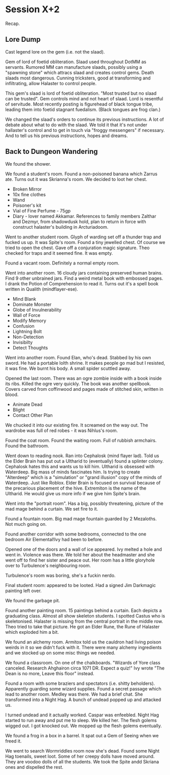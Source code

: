 # Session X+2

Recap.

## Lore Dump

Cast legend lore on the gem (i.e. not the slaad).

Gem of lord of foetid obliteration. Slaad used throughout DotMM as servants. Rumored MM can manufacture slaads, possibly using a "spawning stone" which attracs slaad and creates control gems. Death slaads most dangerous. Cunning tricksters, good at transforming and infiltrating, allow Halaster to control people.

This gem's slaad is lord of foetid obliteration. "Most trusted but no slaad can be trusted". Gem controls mind and not heart of slaad. Lord is resentful of servitude. Most recently posting is figurehead of black tongue tribe, leading them into foetid stagnant fuedalism. (Black tongues are frog clan.)

We changed the slaad's orders to continue its previous instructions.
A lot of debate about what to do with the slaad.
We told it that it's not under hallaster's control and to get in touch via "froggy messengers" if necessary. And to tell us his previous instructions, hopes and dreams.

## Back to Dungeon Wandering

We found the shower.

We found a student's room. Found a non-poisoned banana which Zarrus ate. Turns out it was Skrianna's room. We decided to loot her chest. 

* Broken Mirror
* 10x fine clothes
* Wand
* Poisoner's kit
* Vial of Fine Perfume - 75gp
* Diary - lover named Akkamar. References to family members Zalthar and Dezmyr, from shadowdusk hold, plan to return in force with construct halaster's building in Arcturiadoom.

Went to another student room. Glyph of warding set off a thunder trap and fucked us up. It was Spite's room. Found a tiny jewelled chest. Of course we tried to open the chest. Gave off a conjuration magic signature. Theo checked for traps and it seemed fine. It was empty.

Found a vacant room. Definitely a normal empty room.

Went into another room. 16 cloudy jars containing preserved human brains. Find 9 other unbrained jars. Find a weird metal book with embossed pages. I drank the Potion of Comprehension to read it. Turns out it's a spell book written in Qualith (mindflayer-ese).

* Mind Blank
* Dominate Monster
* Globe of Invulnerability
* Wall of Force
* Modify Memory
* Confusion
* Lightning Bolt
* Non-Detection
* Invisibilty
* Detect Thoughts

Went into another room. Found Elan, who's dead. Stabbed by his own sword. He had a portable lolth shrine. It makes people go mad but I resisted, it was fine. We burnt his body. A small spider scuttled away.

Opened the last room. There was an ogre zombie inside with a book inside its ribs. Killed the ogre very quickly. The book was another spellbook. Covers carved from coffinwood and pages made of stitched skin, written in blood.

* Animate Dead
* Blight
* Contact Other Plan

We chucked it into our existing fire. It screamed on the way out. The wardrobe was full of red robes - it was Nihlus's room.

Found the coat room. Found the waiting room. Full of rubbish armchairs. Found the bathroom.

Went down to reading nook. Ran into Cephalosk (mind flayer lad). Told us the Elder Brain has put out a Ultharid to (eventually) found a splinter colony. Cephalosk hates this and wants us to kill him. Ultharid is obsessed with Waterdeep. Big mass of minds fascinates him. Is trying to create "Alterdeep" which is a "simulation" or "grand illusion" copy of the minds of Waterdeep. Just like Roblox. Elder Brain is focused on survival because of the precarious placement of the hive. Extremiton is the name of the Ultharid. He would give us more info if we give him Spite's brain.

Went into the "portrait room". Has a big, possibly threatening, picture of the mad mage behind a curtain. We set fire to it.

Found a fountain room. Big mad mage fountain guarded by 2 Mezaloths. Not much going on.

Found another corridor with some bedrooms, connected to the one bedroom Air Elemental!Ivy had been to before.

Opened one of the doors and a wall of ice appeared. Ivy melted a hole and went in. Violence was there. We told her about the headmaster and she went off to find her sister and peace out. Her room has a little gloryhole over to Turbulence's neighbouring room.

Turbulence's room was boring, she's a fuckin nerdo.

Final student room: appeared to be looted. Had a signed Jim Darkmagic painting left over.

We found the garbage pit.

Found another painting room. 15 paintings behind a curtain. Each depicts a graduating class. Almost all show skeleton students. I spotted Castus who is skeletonised. Halaster is missing from the central portrait in the middle row. Theo tried to take that picture. He got an Elder Rune, the Rune of Halaster which exploded him a bit.

We found an alchemy room. Armitox told us the cauldron had living poison weirds in it so we didn't fuck with it. There were many alchemy ingredients and we stocked up on some misc things we needed.

We found a classroom. On one of the chalkboards. "Wizards of Yore class canceled. Research Ahghairon circa 1071 DR. Expect a quiz!" Ivy wrote "The Dean is no more, Leave this floor" instead.

Found a room with some braziers and spectators (i.e. shitty beholders). Apparently guarding some wizard supplies. Found a secret passage which lead to another room. Medley was there. We had a brief chat. She transformed into a Night Hag. A bunch of undead popped up and attacked us.

I turned undead and it actually worked. Caspar was enfeebled. Night Hag started to run away and put me to sleep. We killed her. The flesh golems wigged out. I got knocked out. We mopped up the flesh golems eventually.

We found a frog in a box in a barrel. It spat out a Gem of Seeing when we freed it.

We went to search Wormriddles room now she's dead. Found some Night Hag toenails, sweet loot. Some of her creepy dolls have moved around. They are voodoo dolls of all the students. We took the Spite andd Skriana ones and dispelled the rest.
